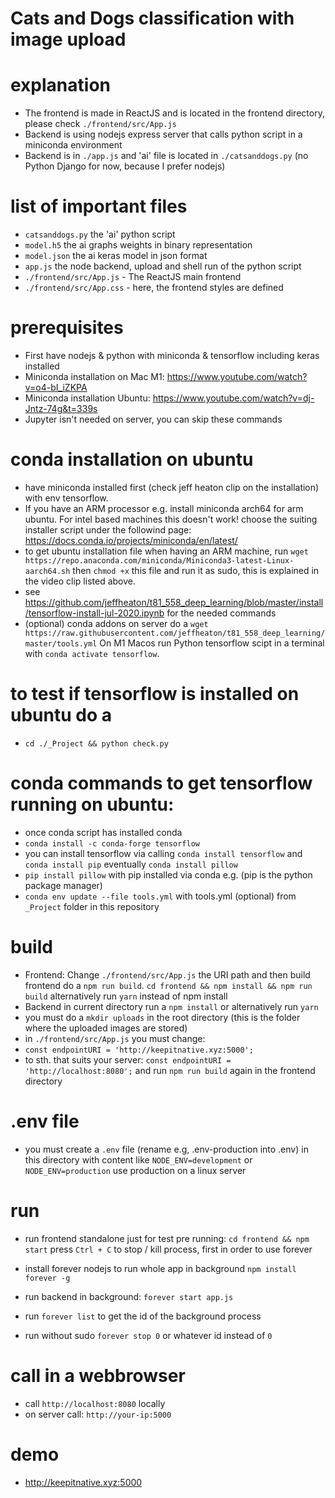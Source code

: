 # Cats and Dogs classification with image upload

# explanation

- The frontend is made in ReactJS and is located in the frontend directory, please check `./frontend/src/App.js`
- Backend is using nodejs express server that calls python script in a miniconda environment
- Backend is in `./app.js` and 'ai' file is located in `./catsanddogs.py`
(no Python Django for now, because I prefer nodejs)

# list of important files

- `catsanddogs.py` the 'ai' python script
- `model.h5` the ai graphs weights in binary representation
- `model.json` the ai keras model in json format
- `app.js` the node backend, upload and shell run of the python script
- `./frontend/src/App.js` - The ReactJS main frontend
- `./frontend/src/App.css` - here, the frontend styles are defined

# prerequisites

- First have nodejs & python with miniconda & tensorflow including keras installed
- Miniconda installation on Mac M1: https://www.youtube.com/watch?v=o4-bI_iZKPA
- Miniconda installation Ubuntu: https://www.youtube.com/watch?v=dj-Jntz-74g&t=339s
- Jupyter isn't needed on server, you can skip these commands

# conda installation on ubuntu

- have miniconda installed first (check jeff heaton clip on the installation) with env tensorflow.
- If you have an ARM processor e.g. install miniconda arch64 for arm ubuntu. For intel based machines this doesn't work! choose the suiting installer script under the followind page: https://docs.conda.io/projects/miniconda/en/latest/
- to get ubuntu installation file when having an ARM machine, run `wget https://repo.anaconda.com/miniconda/Miniconda3-latest-Linux-aarch64.sh` then `chmod +x` this file and run it as sudo, this is explained in the video clip listed above.
- see https://github.com/jeffheaton/t81_558_deep_learning/blob/master/install/tensorflow-install-jul-2020.ipynb for the needed commands
- (optional) conda addons on server do a `wget https://raw.githubusercontent.com/jeffheaton/t81_558_deep_learning/master/tools.yml`
On M1 Macos run Python tensorflow scipt in a terminal with `conda activate tensorflow`.

# to test if tensorflow is installed on ubuntu do a

- `cd ./_Project && python check.py`

# conda commands to get tensorflow running on ubuntu:

- once conda script has installed conda
- `conda install -c conda-forge tensorflow`
- you can install tensorflow via calling `conda install tensorflow` and `conda install pip` eventually `conda install pillow`
- `pip install pillow` with pip installed via conda e.g. (pip is the python package manager)
- `conda env update --file tools.yml` with tools.yml (optional) from `_Project` folder in this repository 

# build

- Frontend: 
Change `./frontend/src/App.js` the URI path and then build frontend
do a `npm run build`.
`cd frontend && npm install && npm run build` alternatively run `yarn` instead of npm install
- Backend in current directory run a `npm install` or alternatively run `yarn`
- you must do a `mkdir uploads` in the root directory (this is the folder where the uploaded images are stored)
- in `./frontend/src/App.js` you must change:
- `const endpointURI = 'http://keepitnative.xyz:5000';` 
- to sth. that suits your server: `const endpointURI = 'http://localhost:8080';` and run 
`npm run build` again in the frontend directory

# .env file

- you must create a `.env` file (rename e.g, .env-production into .env) in this directory with content like `NODE_ENV=development` or `NODE_ENV=production` use production on a linux server

# run

- run frontend standalone just for test pre running: `cd frontend && npm start` press `Ctrl + C` to stop / kill process, first in order to use forever


- install forever nodejs to run whole app in background `npm install forever -g`
- run backend in background:  `forever start app.js`
- run `forever list` to get the id of the background process
- run without sudo `forever stop 0` or whatever id instead of `0`

# call in a webbrowser

- call `http://localhost:8080` locally
- on server call: `http://your-ip:5000`

# demo

- http://keepitnative.xyz:5000
